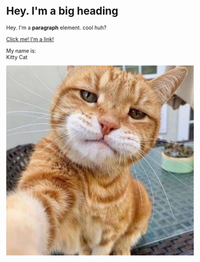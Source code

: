 <html> 
<head>
	<title>Test Page</title>
</head>
<body>
	<h1>Hey. I'm a big heading</h1>
	<p>Hey. I'm a <b>paragraph</b> element. cool huh?</p>
	<a href="https://google.com" target="_blank" title="Let's go to Google">Click me! I'm a link!</a>
	<p>My name is: <br>
	Kitty Cat</p>
	<img src="img/Cat.jpeg">
</body>
</html>
